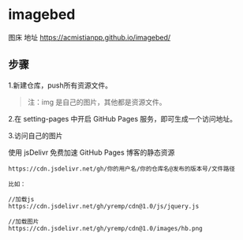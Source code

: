 # imagebed
图床
地址 https://acmistianpp.github.io/imagebed/

## 步骤
1.新建仓库，push所有资源文件。
> 注：img 是自己的图片，其他都是资源文件。

2.在 setting-pages 中开启 GitHub Pages 服务，即可生成一个访问地址。

3.访问自己的图片

使用 jsDelivr 免费加速 GitHub Pages 博客的静态资源

``` 
https://cdn.jsdelivr.net/gh/你的用户名/你的仓库名@发布的版本号/文件路径

比如：

//加载js
https://cdn.jsdelivr.net/gh/yremp/cdn@1.0/js/jquery.js

//加载图片
https://cdn.jsdelivr.net/gh/yremp/cdn@1.0/images/hb.png
